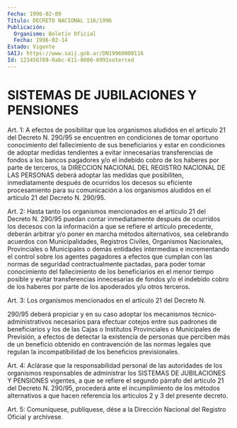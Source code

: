 ```yaml
---
Fecha: 1996-02-09
Título: DECRETO NACIONAL 116/1996
Publicación:
  Organismo: Boletín Oficial
  Fecha: 1996-02-14
Estado: Vigente
SAIJ: https://www.saij.gob.ar/DN19960000116
Id: 123456789-0abc-611-0000-6991soterced
---
```

# SISTEMAS DE JUBILACIONES Y PENSIONES

<a id="1"></a>
Art. 1: A efectos  de  posibilitar que los organismos aludidos en el artículo 21 del Decreto N. 290/95 se encuentren en condiciones de tomar oportuno conocimiento del fallecimiento de sus beneficiarios y estar en condiciones  de adoptar medidas tendientes a  evitar  innecesarias  transferencias  de  fondos  a  los  bancos pagadores  y/o  el  indebido  cobro  de los haberes  por  parte  de terceros,  la  DIRECCION  NACIONAL  DEL REGISTRO  NACIONAL  DE  LAS PERSONAS deberá adoptar las medidas que posibiliten, inmediatamente después de ocurridos los decesos su eficiente procesamiento para su comunicación  a  los organismos aludidos  en  el  artículo  21  del Decreto N. 290/95.

<a id="2"></a>
Art. 2: Hasta tanto  los  organismos mencionados en el artículo 21 del  Decreto  N. 290/95 puedan  contar  inmediatamente  después  de ocurridos los decesos  con  la  información  a  que  se  refiere el artículo  precedente, deberán arbitrar y/o poner en marcha  métodos alternativos,    sea    celebrando  acuerdos  con  Municipalidades, Registros Civiles, Organismos Nacionales, Provinciales o Municipales  o  demás  entidades  intermedias  e  incrementando  el control sobre los agentes  pagadores  a efectos que cumplan con las normas  de seguridad contractualmente pactadas,  para  poder  tomar conocimiento  del  fallecimiento  de  los beneficiarios en el menor tiempo posible y evitar transferencias  innecesarias  de fondos y/o el  indebido  cobro de los haberes por parte de los apoderados  y/u otros terceros.

<a id="3"></a>
Art. 3: Los organismos mencionados en el artículo 21 del Decreto N.

290/95 deberá propiciar y en su caso adoptar los mecanismos técnico- administrativos necesarios para efectuar cotejos entre sus padrones de beneficiarios  y  los  de  las Cajas o Institutos Provinciales o Municipales de Previsión, a efectos  de  detectar  la existencia de personas que perciben más de un beneficio obtenido en contravención de  las  normas  legales  que  regulan la incompatibilidad  de  los beneficios previsionales.

<a id="4"></a>
Art. 4: Aclárase que la responsabilidad personal de las autoridades  de  los  organismos responsables  de  administrar  los SISTEMAS DE JUBILACIONES  Y PENSIONES vigentes, a que se refiere el segundo párrafo del artículo  21  del  Decreto  N. 290/95, procederá ante  el  incumplimiento de los métodos alternativos  a  que  hacen referencia los artículos 2 y 3 del presente decreto.

<a id="5"></a>
Art. 5: Comuníquese,  publíquese, dése a la Dirección Nacional del Registro Oficial y archívese.